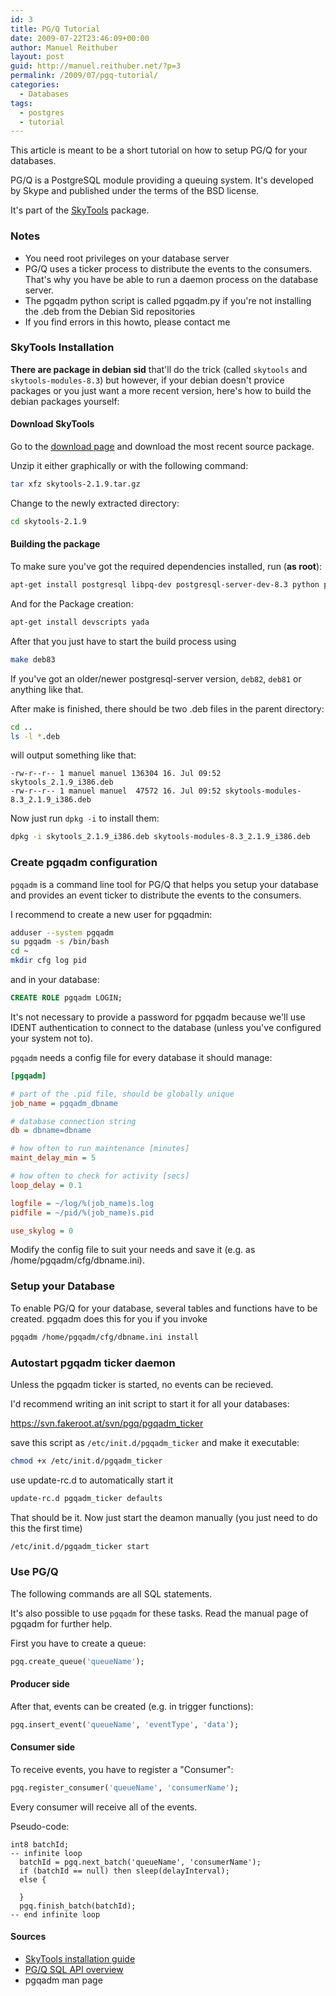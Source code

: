 ```yaml
---
id: 3
title: PG/Q Tutorial
date: 2009-07-22T23:46:09+00:00
author: Manuel Reithuber
layout: post
guid: http://manuel.reithuber.net/?p=3
permalink: /2009/07/pgq-tutorial/
categories:
  - Databases
tags:
  - postgres
  - tutorial
---
```

This article is meant to be a short tutorial on how to setup PG/Q for your databases.

PG/Q is a PostgreSQL module providing a queuing system. It's developed by Skype and published under the terms of the BSD license.
  
It's part of the [SkyTools](https://developer.skype.com/SkypeGarage/DbProjects/SkyTools) package.

### Notes

  * You need root privileges on your database server
  * PG/Q uses a ticker process to distribute the events to the consumers. That's why you have be able to run a daemon process on the database server.
  * The pgqadm python script is called pgqadm.py if you're not installing the .deb from the Debian Sid repositories
  * If you find errors in this howto, please contact me

### SkyTools Installation

**There are package in debian sid** that'll do the trick (called `skytools` and `skytools-modules-8.3`) but however, if your debian doesn't provice packages or you just want a more recent version, here's how to build the debian packages yourself:

#### Download SkyTools

Go to the [download page](http://pgfoundry.org/frs/?group_id=1000206 "SkyTools download page") and download the most recent source package.

Unzip it either graphically or with the following command:

```bash
tar xfz skytools-2.1.9.tar.gz
```

<!--snip-->

Change to the newly extracted directory:

```bash
cd skytools-2.1.9
```

#### Building the package

To make sure you've got the required dependencies installed, run (**as root**):

```bash
apt-get install postgresql libpq-dev postgresql-server-dev-8.3 python python-dev
```

And for the Package creation:

```bash
apt-get install devscripts yada
```

After that you just have to start the build process using

```bash
make deb83
```

If you've got an older/newer postgresql-server version, `deb82`, `deb81` or anything like that.

After make is finished, there should be two .deb files in the parent directory:

```bash
cd ..
ls -l *.deb
```

will output something like that:

    -rw-r--r-- 1 manuel manuel 136304 16. Jul 09:52 skytools_2.1.9_i386.deb
    -rw-r--r-- 1 manuel manuel  47572 16. Jul 09:52 skytools-modules-8.3_2.1.9_i386.deb

Now just run `dpkg -i` to install them:

```bash
dpkg -i skytools_2.1.9_i386.deb skytools-modules-8.3_2.1.9_i386.deb
```

### Create pgqadm configuration

`pgqadm` is a command line tool for PG/Q that helps you setup your database and provides an event ticker to distribute the events to the consumers.

I recommend to create a new user for pgqadmin:

```bash
adduser --system pgqadm
su pgqadm -s /bin/bash
cd ~
mkdir cfg log pid
```

and in your database:

```sql
CREATE ROLE pgqadm LOGIN;
```

It's not necessary to provide a password for pgqadm because we'll use IDENT authentication to connect to the database (unless you've configured your system not to).

`pgqadm` needs a config file for every database it should manage:

```ini
[pgqadm]

# part of the .pid file, should be globally unique
job_name = pgqadm_dbname

# database connection string
db = dbname=dbname

# how often to run maintenance [minutes]
maint_delay_min = 5

# how often to check for activity [secs]
loop_delay = 0.1

logfile = ~/log/%(job_name)s.log
pidfile = ~/pid/%(job_name)s.pid

use_skylog = 0
```

Modify the config file to suit your needs and save it (e.g. as <span>/home/pgqadm/cfg/dbname.ini</span>).

### Setup your Database

To enable PG/Q for your database, several tables and functions have to be created. pgqadm does this for you if you invoke

```bash
pgqadm /home/pgqadm/cfg/dbname.ini install
```

### Autostart pgqadm ticker daemon

Unless the pgqadm ticker is started, no events can be recieved.

I'd recommend writing an init script to start it for all your databases:

<https://svn.fakeroot.at/svn/pgq/pgqadm_ticker>

save this script as `/etc/init.d/pgqadm_ticker` and make it executable:

```bash
chmod +x /etc/init.d/pgqadm_ticker
```

use update-rc.d to automatically start it

```bash
update-rc.d pgqadm_ticker defaults
```

That should be it. Now just start the deamon manually (you just need to do this the first time)

```bash
/etc/init.d/pgqadm_ticker start
```

### Use PG/Q

The following commands are all SQL statements.
  
It's also possible to use `pgqadm` for these tasks. Read the manual page of pgqadm for further help.

First you have to create a queue:

```sql
pgq.create_queue('queueName');
```

#### Producer side

After that, events can be created (e.g. in trigger functions):

```sql
pgq.insert_event('queueName', 'eventType', 'data');
```

#### Consumer side

To receive events, you have to register a "Consumer":

```sql
pgq.register_consumer('queueName', 'consumerName');
```

Every consumer will receive all of the events.

Pseudo-code:

```
int8 batchId;
-- infinite loop
  batchId = pgq.next_batch('queueName', 'consumerName');
  if (batchId == null) then sleep(delayInterval);
  else {

  }
  pgq.finish_batch(batchId);
-- end infinite loop
```

#### Sources

  * [SkyTools installation guide](http://skytools.projects.postgresql.org/doc/INSTALL.html)
  * [PG/Q SQL API overview](http://skytools.projects.postgresql.org/doc/pgq-sql.html)
  * pgqadm man page
